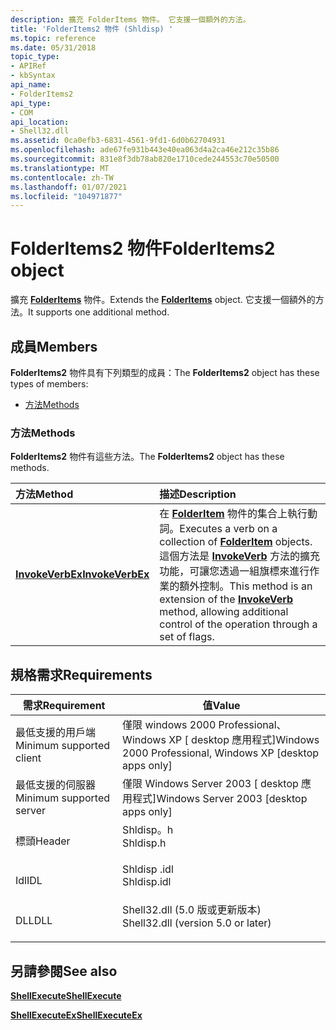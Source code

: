 ```yaml
---
description: 擴充 FolderItems 物件。 它支援一個額外的方法。
title: 'FolderItems2 物件 (Shldisp) '
ms.topic: reference
ms.date: 05/31/2018
topic_type:
- APIRef
- kbSyntax
api_name:
- FolderItems2
api_type:
- COM
api_location:
- Shell32.dll
ms.assetid: 0ca0efb3-6831-4561-9fd1-6d0b62704931
ms.openlocfilehash: ade67fe931b443e40ea063d4a2ca46e212c35b86
ms.sourcegitcommit: 831e8f3db78ab820e1710cede244553c70e50500
ms.translationtype: MT
ms.contentlocale: zh-TW
ms.lasthandoff: 01/07/2021
ms.locfileid: "104971877"
---
```

# <a name="folderitems2-object"></a><span data-ttu-id="f47fb-104">FolderItems2 物件</span><span class="sxs-lookup"><span data-stu-id="f47fb-104">FolderItems2 object</span></span>

<span data-ttu-id="f47fb-105">擴充 [**FolderItems**](folderitems.md) 物件。</span><span class="sxs-lookup"><span data-stu-id="f47fb-105">Extends the [**FolderItems**](folderitems.md) object.</span></span> <span data-ttu-id="f47fb-106">它支援一個額外的方法。</span><span class="sxs-lookup"><span data-stu-id="f47fb-106">It supports one additional method.</span></span>

## <a name="members"></a><span data-ttu-id="f47fb-107">成員</span><span class="sxs-lookup"><span data-stu-id="f47fb-107">Members</span></span>

<span data-ttu-id="f47fb-108">**FolderItems2** 物件具有下列類型的成員：</span><span class="sxs-lookup"><span data-stu-id="f47fb-108">The **FolderItems2** object has these types of members:</span></span>

-   [<span data-ttu-id="f47fb-109">方法</span><span class="sxs-lookup"><span data-stu-id="f47fb-109">Methods</span></span>](#methods)

### <a name="methods"></a><span data-ttu-id="f47fb-110">方法</span><span class="sxs-lookup"><span data-stu-id="f47fb-110">Methods</span></span>

<span data-ttu-id="f47fb-111">**FolderItems2** 物件有這些方法。</span><span class="sxs-lookup"><span data-stu-id="f47fb-111">The **FolderItems2** object has these methods.</span></span>



| <span data-ttu-id="f47fb-112">方法</span><span class="sxs-lookup"><span data-stu-id="f47fb-112">Method</span></span>                                            | <span data-ttu-id="f47fb-113">描述</span><span class="sxs-lookup"><span data-stu-id="f47fb-113">Description</span></span>                                                                                                                                                                                                                                         |
|:--------------------------------------------------|:----------------------------------------------------------------------------------------------------------------------------------------------------------------------------------------------------------------------------------------------------|
| [<span data-ttu-id="f47fb-114">**InvokeVerbEx**</span><span class="sxs-lookup"><span data-stu-id="f47fb-114">**InvokeVerbEx**</span></span>](folderitems2-invokeverbex.md) | <span data-ttu-id="f47fb-115">在 [**FolderItem**](folderitem.md) 物件的集合上執行動詞。</span><span class="sxs-lookup"><span data-stu-id="f47fb-115">Executes a verb on a collection of [**FolderItem**](folderitem.md) objects.</span></span> <span data-ttu-id="f47fb-116">這個方法是 [**InvokeVerb**](folderitem-invokeverb.md) 方法的擴充功能，可讓您透過一組旗標來進行作業的額外控制。</span><span class="sxs-lookup"><span data-stu-id="f47fb-116">This method is an extension of the [**InvokeVerb**](folderitem-invokeverb.md) method, allowing additional control of the operation through a set of flags.</span></span><br/> |



 

## <a name="requirements"></a><span data-ttu-id="f47fb-117">規格需求</span><span class="sxs-lookup"><span data-stu-id="f47fb-117">Requirements</span></span>



| <span data-ttu-id="f47fb-118">需求</span><span class="sxs-lookup"><span data-stu-id="f47fb-118">Requirement</span></span> | <span data-ttu-id="f47fb-119">值</span><span class="sxs-lookup"><span data-stu-id="f47fb-119">Value</span></span> |
|-------------------------------------|---------------------------------------------------------------------------------------------------------------|
| <span data-ttu-id="f47fb-120">最低支援的用戶端</span><span class="sxs-lookup"><span data-stu-id="f47fb-120">Minimum supported client</span></span><br/> | <span data-ttu-id="f47fb-121">僅限 windows 2000 Professional、Windows XP \[ desktop 應用程式\]</span><span class="sxs-lookup"><span data-stu-id="f47fb-121">Windows 2000 Professional, Windows XP \[desktop apps only\]</span></span><br/>                                        |
| <span data-ttu-id="f47fb-122">最低支援的伺服器</span><span class="sxs-lookup"><span data-stu-id="f47fb-122">Minimum supported server</span></span><br/> | <span data-ttu-id="f47fb-123">僅限 Windows Server 2003 \[ desktop 應用程式\]</span><span class="sxs-lookup"><span data-stu-id="f47fb-123">Windows Server 2003 \[desktop apps only\]</span></span><br/>                                                          |
| <span data-ttu-id="f47fb-124">標頭</span><span class="sxs-lookup"><span data-stu-id="f47fb-124">Header</span></span><br/>                   | <dl> <span data-ttu-id="f47fb-125"><dt>Shldisp。h</dt></span><span class="sxs-lookup"><span data-stu-id="f47fb-125"><dt>Shldisp.h</dt></span></span> </dl>                          |
| <span data-ttu-id="f47fb-126">Idl</span><span class="sxs-lookup"><span data-stu-id="f47fb-126">IDL</span></span><br/>                      | <dl> <span data-ttu-id="f47fb-127"><dt>Shldisp .idl</dt></span><span class="sxs-lookup"><span data-stu-id="f47fb-127"><dt>Shldisp.idl</dt></span></span> </dl>                        |
| <span data-ttu-id="f47fb-128">DLL</span><span class="sxs-lookup"><span data-stu-id="f47fb-128">DLL</span></span><br/>                      | <dl> <span data-ttu-id="f47fb-129"><dt>Shell32.dll (5.0 版或更新版本) </dt></span><span class="sxs-lookup"><span data-stu-id="f47fb-129"><dt>Shell32.dll (version 5.0 or later)</dt></span></span> </dl> |



## <a name="see-also"></a><span data-ttu-id="f47fb-130">另請參閱</span><span class="sxs-lookup"><span data-stu-id="f47fb-130">See also</span></span>

<dl> <dt>

[<span data-ttu-id="f47fb-131">**ShellExecute**</span><span class="sxs-lookup"><span data-stu-id="f47fb-131">**ShellExecute**</span></span>](/windows/desktop/api/Shellapi/nf-shellapi-shellexecutea)
</dt> <dt>

[<span data-ttu-id="f47fb-132">**ShellExecuteEx**</span><span class="sxs-lookup"><span data-stu-id="f47fb-132">**ShellExecuteEx**</span></span>](/windows/desktop/api/Shellapi/nf-shellapi-shellexecuteexa)
</dt> </dl>

 

 




